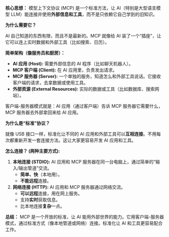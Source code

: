
**核心思想：** 模型上下文协议 (MCP) 是一个标准方法，让 AI（特别是大型语言模型 LLM）能连接并使用**外部信息和工具**，而不是只依赖它自己学到的旧知识。

**为什么需要它？**

AI 自己知道的东西有限，而且不是最新的。MCP 就像给 AI 装了一个“插座”，让它可以连上实时数据和外部工具（比如搜索、日历）。

**简单架构（像服务员和厨房）：**

*   **AI 应用 (Host):** 需要外部信息的 AI 程序（比如聊天机器人）。
*   **MCP 客户端 (Client):** 在 AI 应用里，负责发出请求。
*   **MCP 服务器 (Server):** 一个单独的服务，知道怎么和外部工具说话。它接收客户端的请求，去拿数据或使用工具。
*   **外部资源 (External Resources):** 实际的数据或工具（比如数据库、搜索网站）。

客户端-服务器模式就是：AI 应用（通过客户端）告诉 MCP 服务器它需要什么，MCP 服务器去外部拿回来给 AI 应用。

**为什么是“标准”协议？**

就像 USB 接口一样，标准化让不同的 AI 应用和外部工具可以**互相连接**。不用每次都重新开发一套连接方法。这让大家更容易开发 AI 应用和工具。

**怎么连接？ (两种主要方式):**

1.  **本地连接 (STDIO):** AI 应用和 MCP 服务器在同一台电脑上，通过简单的“输入/输出管道”交流。
    *   **简单、快**（本地用）。
    *   **不能远程**连接。
2.  **网络连接 (HTTP):** AI 应用和 MCP 服务器通过网络交流。
    *   **可以远程**连接，用在网上服务。
    *   支持**实时**获取信息。
    *   比本地连接**复杂**一点。

**总结：** MCP 是一个开放的标准，让 AI 能用外部世界的能力。它用客户端-服务器模式，通过标准方式（像本地管道或网络）连接。标准化让 AI 和工具更容易配合工作。

